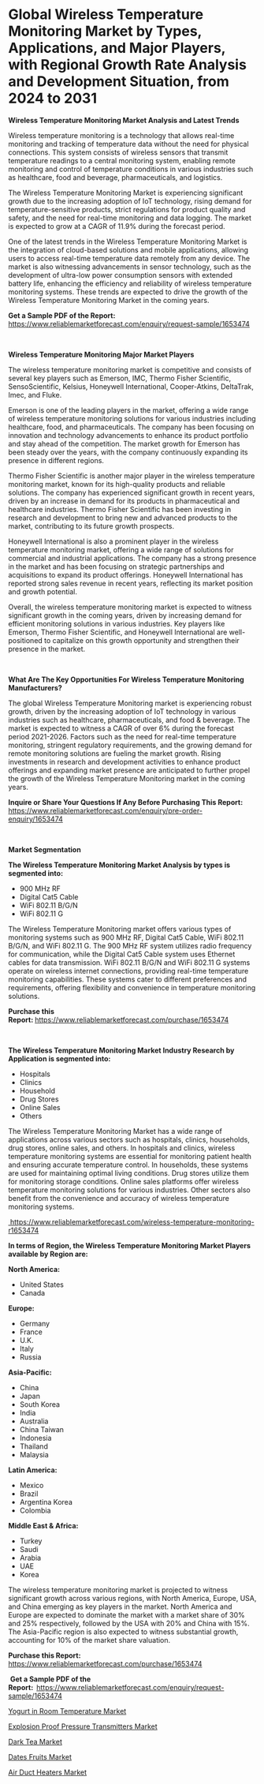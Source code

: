 <p><h1>Global Wireless Temperature Monitoring Market by Types, Applications, and Major Players, with Regional Growth Rate Analysis and Development Situation, from 2024 to 2031</h1></p><p><strong>Wireless Temperature Monitoring Market Analysis and Latest Trends</strong></p>
<p><p>Wireless temperature monitoring is a technology that allows real-time monitoring and tracking of temperature data without the need for physical connections. This system consists of wireless sensors that transmit temperature readings to a central monitoring system, enabling remote monitoring and control of temperature conditions in various industries such as healthcare, food and beverage, pharmaceuticals, and logistics.</p><p>The Wireless Temperature Monitoring Market is experiencing significant growth due to the increasing adoption of IoT technology, rising demand for temperature-sensitive products, strict regulations for product quality and safety, and the need for real-time monitoring and data logging. The market is expected to grow at a CAGR of 11.9% during the forecast period.</p><p>One of the latest trends in the Wireless Temperature Monitoring Market is the integration of cloud-based solutions and mobile applications, allowing users to access real-time temperature data remotely from any device. The market is also witnessing advancements in sensor technology, such as the development of ultra-low power consumption sensors with extended battery life, enhancing the efficiency and reliability of wireless temperature monitoring systems. These trends are expected to drive the growth of the Wireless Temperature Monitoring Market in the coming years.</p></p>
<p><strong>Get a Sample PDF of the Report:&nbsp;</strong> <a href="https://www.reliablemarketforecast.com/enquiry/request-sample/1653474">https://www.reliablemarketforecast.com/enquiry/request-sample/1653474</a></p>
<p>&nbsp;</p>
<p><strong>Wireless Temperature Monitoring Major Market Players</strong></p>
<p><p>The wireless temperature monitoring market is competitive and consists of several key players such as Emerson, IMC, Thermo Fisher Scientific, SensoScientific, Kelsius, Honeywell International, Cooper-Atkins, DeltaTrak, Imec, and Fluke. </p><p>Emerson is one of the leading players in the market, offering a wide range of wireless temperature monitoring solutions for various industries including healthcare, food, and pharmaceuticals. The company has been focusing on innovation and technology advancements to enhance its product portfolio and stay ahead of the competition. The market growth for Emerson has been steady over the years, with the company continuously expanding its presence in different regions.</p><p>Thermo Fisher Scientific is another major player in the wireless temperature monitoring market, known for its high-quality products and reliable solutions. The company has experienced significant growth in recent years, driven by an increase in demand for its products in pharmaceutical and healthcare industries. Thermo Fisher Scientific has been investing in research and development to bring new and advanced products to the market, contributing to its future growth prospects.</p><p>Honeywell International is also a prominent player in the wireless temperature monitoring market, offering a wide range of solutions for commercial and industrial applications. The company has a strong presence in the market and has been focusing on strategic partnerships and acquisitions to expand its product offerings. Honeywell International has reported strong sales revenue in recent years, reflecting its market position and growth potential.</p><p>Overall, the wireless temperature monitoring market is expected to witness significant growth in the coming years, driven by increasing demand for efficient monitoring solutions in various industries. Key players like Emerson, Thermo Fisher Scientific, and Honeywell International are well-positioned to capitalize on this growth opportunity and strengthen their presence in the market.</p></p>
<p>&nbsp;</p>
<p><strong>What Are The Key Opportunities For Wireless Temperature Monitoring Manufacturers?</strong></p>
<p><p>The global Wireless Temperature Monitoring market is experiencing robust growth, driven by the increasing adoption of IoT technology in various industries such as healthcare, pharmaceuticals, and food & beverage. The market is expected to witness a CAGR of over 6% during the forecast period 2021-2026. Factors such as the need for real-time temperature monitoring, stringent regulatory requirements, and the growing demand for remote monitoring solutions are fueling the market growth. Rising investments in research and development activities to enhance product offerings and expanding market presence are anticipated to further propel the growth of the Wireless Temperature Monitoring market in the coming years.</p></p>
<p><strong>Inquire or Share Your Questions If Any Before Purchasing This Report:</strong> <a href="https://www.reliablemarketforecast.com/enquiry/pre-order-enquiry/1653474">https://www.reliablemarketforecast.com/enquiry/pre-order-enquiry/1653474</a></p>
<p>&nbsp;</p>
<p><strong>Market Segmentation</strong></p>
<p><strong>The Wireless Temperature Monitoring Market Analysis by types is segmented into:</strong></p>
<p><ul><li>900 MHz RF</li><li>Digital Cat5 Cable</li><li>WiFi 802.11 B/G/N</li><li>WiFi 802.11 G</li></ul></p>
<p><p>The Wireless Temperature Monitoring market offers various types of monitoring systems such as 900 MHz RF, Digital Cat5 Cable, WiFi 802.11 B/G/N, and WiFi 802.11 G. The 900 MHz RF system utilizes radio frequency for communication, while the Digital Cat5 Cable system uses Ethernet cables for data transmission. WiFi 802.11 B/G/N and WiFi 802.11 G systems operate on wireless internet connections, providing real-time temperature monitoring capabilities. These systems cater to different preferences and requirements, offering flexibility and convenience in temperature monitoring solutions.</p></p>
<p><strong>Purchase this Report:&nbsp;</strong><a href="https://www.reliablemarketforecast.com/purchase/1653474">https://www.reliablemarketforecast.com/purchase/1653474</a></p>
<p>&nbsp;</p>
<p><strong>The Wireless Temperature Monitoring Market Industry Research by Application is segmented into:</strong></p>
<p><ul><li>Hospitals</li><li>Clinics</li><li>Household</li><li>Drug Stores</li><li>Online Sales</li><li>Others</li></ul></p>
<p><p>The Wireless Temperature Monitoring Market has a wide range of applications across various sectors such as hospitals, clinics, households, drug stores, online sales, and others. In hospitals and clinics, wireless temperature monitoring systems are essential for monitoring patient health and ensuring accurate temperature control. In households, these systems are used for maintaining optimal living conditions. Drug stores utilize them for monitoring storage conditions. Online sales platforms offer wireless temperature monitoring solutions for various industries. Other sectors also benefit from the convenience and accuracy of wireless temperature monitoring systems.</p></p>
<p><a href="https://www.reliablemarketforecast.com/wireless-temperature-monitoring-r1653474">&nbsp;https://www.reliablemarketforecast.com/wireless-temperature-monitoring-r1653474</a></p>
<p><strong>In terms of Region, the Wireless Temperature Monitoring Market Players available by Region are:</strong></p>
<p>
    <p> <strong> North America: </strong>
        <ul>
            <li>United States</li>
            <li>Canada</li>
        </ul>
        </p> 
    <p> <strong> Europe: </strong>
        <ul>
            <li>Germany</li>
            <li>France</li>
            <li>U.K.</li>
            <li>Italy</li>
            <li>Russia</li>
        </ul>
        </p> 
    <p> <strong> Asia-Pacific: </strong>
        <ul>
            <li>China</li>
            <li>Japan</li>
            <li>South Korea</li>
            <li>India</li>
            <li>Australia</li>
            <li>China Taiwan</li>
            <li>Indonesia</li>
            <li>Thailand</li>
            <li>Malaysia</li>
        </ul>
        </p> 
    <p> <strong> Latin America: </strong>
        <ul>
            <li>Mexico</li>
            <li>Brazil</li>
            <li>Argentina Korea</li>
            <li>Colombia</li>
        </ul>
        </p> 
    <p> <strong> Middle East & Africa: </strong>
        <ul>
            <li>Turkey</li>
            <li>Saudi</li>
            <li>Arabia</li>
            <li>UAE</li>
            <li>Korea</li>
        </ul>
    </p>
    </p>
<p><p>The wireless temperature monitoring market is projected to witness significant growth across various regions, with North America, Europe, USA, and China emerging as key players in the market. North America and Europe are expected to dominate the market with a market share of 30% and 25% respectively, followed by the USA with 20% and China with 15%. The Asia-Pacific region is also expected to witness substantial growth, accounting for 10% of the market share valuation.</p></p>
<p><strong>Purchase this Report: </strong><a href="https://www.reliablemarketforecast.com/purchase/1653474">https://www.reliablemarketforecast.com/purchase/1653474</a></p>
<p>&nbsp;<strong>Get a Sample PDF of the Report:&nbsp;&nbsp;</strong><a href="https://www.reliablemarketforecast.com/enquiry/request-sample/1653474">https://www.reliablemarketforecast.com/enquiry/request-sample/1653474</a></p>
<p><strong></strong></p>
<p><p><a href="https://medium.com/@lottierunte68/yogurt-in-room-temperature-market-analysis-report-global-insights-by-region-type-2-kinds-of-78cf6b2d9cfa">Yogurt in Room Temperature Market</a></p><p><a href="https://github.com/HenrietteMills1/Market-Research-Report-List-2/blob/main/explosion-proof-pressure-transmitters-market.md">Explosion Proof Pressure Transmitters Market</a></p><p><a href="https://medium.com/@codystark63/exploring-dark-tea-market-dynamics-global-trends-and-future-growth-prospects-2024-2031-covered-45d9847c61da">Dark Tea Market</a></p><p><a href="https://medium.com/@presleybode/global-dates-fruits-market-status-2024-2031-and-forecast-by-region-product-end-use-a9895f53d462">Dates Fruits Market</a></p><p><a href="https://github.com/marthawweekle/Market-Research-Report-List-2/blob/main/air-duct-heaters-market.md">Air Duct Heaters Market</a></p></p>